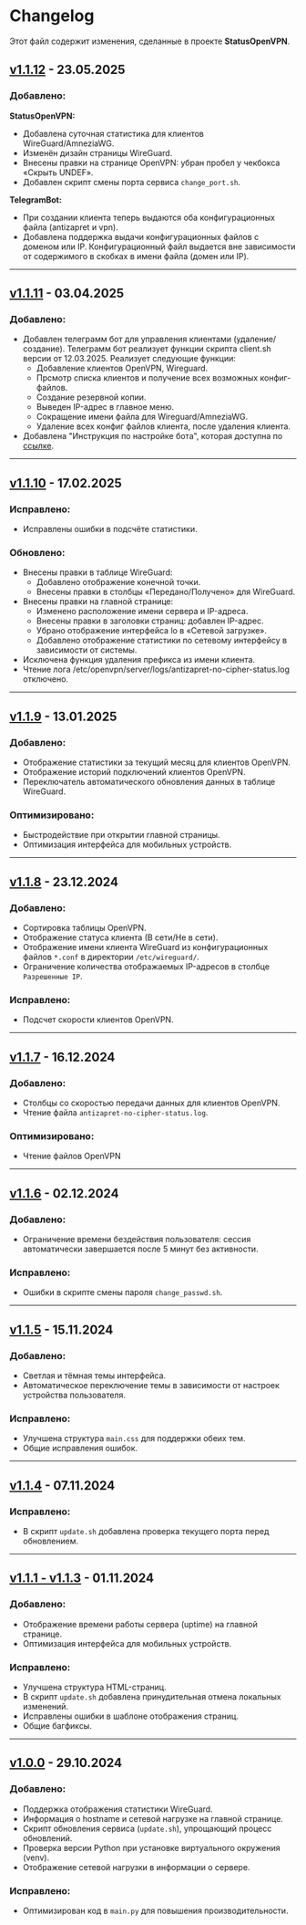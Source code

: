 # Changelog

Этот файл содержит изменения, сделанные в проекте **StatusOpenVPN**.

## [v1.1.12](https://github.com/TheMurmabis/StatusOpenVPN/releases/tag/v1.1.12) - 23.05.2025

### Добавлено:

**StatusOpenVPN:**
- Добавлена суточная статистика для клиентов WireGuard/AmneziaWG.
- Изменён дизайн страницы WireGuard.
- Внесены правки на странице OpenVPN: убран пробел у чекбокса «Скрыть UNDEF».
- Добавлен скрипт смены порта сервиса `change_port.sh`.

**TelegramBot:**
- При создании клиента теперь выдаются оба конфигурационных файла (antizapret и vpn).
- Добавлена поддержка выдачи конфигурационных файлов с доменом или IP. Конфигурационный файл выдается вне зависимости от содержимого в скобках в имени файла (домен или IP).

---

## [v1.1.11](https://github.com/TheMurmabis/StatusOpenVPN/releases/tag/v1.1.11) - 03.04.2025
### Добавлено:

- Добавлен телеграмм бот для управления клиентами (удаление/создание). Телеграмм бот реализует функции скрипта client.sh версии от 12.03.2025. Реализует следующие функции: 
    - Добавление клиентов OpenVPN, Wireguard.
    - Прсмотр списка клиентов и получение всех возможных конфиг-файлов.
    - Создание резервной копии.
    - Выведен IP-адрес в главное меню.
    - Сокращение имени файла для Wireguard/AmneziaWG.
    - Удаление всех конфиг файлов клиента, после удаления клиента.
- Добавлена "Инструкция по настройке бота", которая доступна по [ссылке](https://github.com/TheMurmabis/StatusOpenVPN/wiki/TelegramBot).
---

## [v1.1.10](https://github.com/TheMurmabis/StatusOpenVPN/releases/tag/v1.1.10) - 17.02.2025
### Исправлено:
- Исправлены ошибки в подсчёте статистики.

### Обновлено:
- Внесены правки в таблице WireGuard:
    - Добавлено отображение конечной точки.
    - Внесены правки в столбцы «Передано/Получено» для WireGuard.
- Внесены правки на главной странице:
    - Изменено расположение имени сервера и IP-адреса.
    - Внесены правки в заголовки страниц: добавлен IP-адрес.
    - Убрано отображение интерфейса lo в «Сетевой загрузке».
    - Добавлено отображение статистики по сетевому интерфейсу в зависимости от системы.
- Исключена функция удаления префикса из имени клиента.
- Чтение лога /etc/openvpn/server/logs/antizapret-no-cipher-status.log отключено.
---

## [v1.1.9](https://github.com/TheMurmabis/StatusOpenVPN/releases/tag/v1.1.9) - 13.01.2025
### Добавлено:
- Отображение статистики за текущий месяц для клиентов OpenVPN.
- Отображение историй подключений клиентов OpenVPN.
- Переключатель автоматического обновления данных в таблице WireGuard.
### Оптимизировано:
- Быстродействие при открытии главной страницы.
- Оптимизация интерфейса для мобильных устройств.
---

## [v1.1.8](https://github.com/TheMurmabis/StatusOpenVPN/releases/tag/v1.1.8) - 23.12.2024
### Добавлено:
- Сортировка таблицы OpenVPN.
- Отображение статуса клиента (В сети/Не в сети).
- Отображение имени клиента WireGuard из конфигурационных файлов `*.conf` в директории `/etc/wireguard/`.
- Ограничение количества отображаемых IP-адресов в столбце `Разрешенные IP`.
### Исправлено:
- Подсчет скорости клиентов OpenVPN.
---

## [v1.1.7](https://github.com/TheMurmabis/StatusOpenVPN/releases/tag/v1.1.7) - 16.12.2024
### Добавлено:
- Столбцы со скоростью передачи данных для клиентов OpenVPN.
- Чтение файла `antizapret-no-cipher-status.log`.
### Оптимизировано:
- Чтение файлов OpenVPN
---

## [v1.1.6](https://github.com/TheMurmabis/StatusOpenVPN/releases/tag/v1.1.6) - 02.12.2024
### Добавлено:
- Ограничение времени бездействия пользователя: сессия автоматически завершается после 5 минут без активности.

### Исправлено:
- Ошибки в скрипте смены пароля `change_passwd.sh`.

---

## [v1.1.5](https://github.com/TheMurmabis/StatusOpenVPN/releases/tag/v1.1.5) - 15.11.2024
### Добавлено:
- Светлая и тёмная темы интерфейса.
- Автоматическое переключение темы в зависимости от настроек устройства пользователя.

### Исправлено:
- Улучшена структура `main.css` для поддержки обеих тем.
- Общие исправления ошибок.

---

## [v1.1.4](https://github.com/TheMurmabis/StatusOpenVPN/releases/tag/v1.1.4) - 07.11.2024
### Исправлено:
- В скрипт `update.sh` добавлена проверка текущего порта перед обновлением.

---

## [v1.1.1 - v1.1.3](https://github.com/TheMurmabis/StatusOpenVPN/releases/tag/v1.1.1) - 01.11.2024
### Добавлено:
- Отображение времени работы сервера (uptime) на главной странице.
- Оптимизация интерфейса для мобильных устройств.

### Исправлено:
- Улучшена структура HTML-страниц.
- В скрипт `update.sh` добавлена принудительная отмена локальных изменений.
- Исправлены ошибки в шаблоне отображения страниц.
- Общие багфиксы.

---

## [v1.0.0](https://github.com/TheMurmabis/StatusOpenVPN/releases/tag/v1.0.0) - 29.10.2024
### Добавлено:
- Поддержка отображения статистики WireGuard.
- Информация о hostname и сетевой нагрузке на главной странице.
- Скрипт обновления сервиса (`update.sh`), упрощающий процесс обновлений.
- Проверка версии Python при установке виртуального окружения (venv).
- Отображение сетевой нагрузки в информации о сервере.

### Исправлено:
- Оптимизирован код в `main.py` для повышения производительности.

